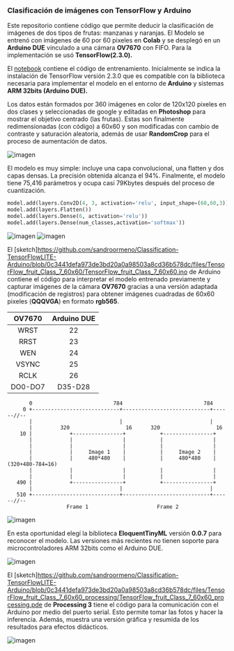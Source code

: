 ### Clasificación de imágenes con TensorFlow y Arduino

Este repositorio contiene código que permite deducir la clasificación de imágenes de dos tipos de frutas: manzanas y naranjas. El Modelo se entrenó con imágenes de 60 por 60 pixeles en __Colab__ y se desplegó en un __Arduino DUE__ vinculado a una cámara __OV7670__ con FIFO. Para la implementación se usó __TensorFlow(2.3.0).__

El [notebook](https://github.com/sandroormeno/Classification-TensorFlowLITE-Arduino/blob/0d3c36e608e721dc5f2de2a8becad5b883f04d60/files/fruit_load_files_and%20training%20new%20tf_color%20V5.ipynb) contiene el código de entrenamiento. Inicialmente se indica la instalación de TensorFlow versión 2.3.0 que es compatible con la biblioteca necesaria para implementar el modelo en el entorno de __Arduino__ y sistemas **ARM 32bits (Arduino DUE).**

Los datos están formados por 360 imágenes en color de 120x120 pixeles en dos clases y seleccionadas de google y editadas en __Photoshop__ para mostrar el objetivo centrado (las frutas). Estas son finalmente redimensionadas (con código) a 60x60 y son modificadas con cambio de contraste y saturación aleatoria, además de usar __RandomCrop__ para el proceso de aumentación de datos.

![imagen](files/image_1.jpg)

El modelo es muy simple: incluye una capa convolucional, una flatten y dos capas densas. La precisión obtenida alcanza el 94%. Finalmente, el modelo tiene 75,416 parámetros y ocupa casi 79Kbytes después del proceso de cuantización. 

```python
model.add(layers.Conv2D(4, 3, activation='relu', input_shape=(60,60,3)))
model.add(layers.Flatten())
model.add(layers.Dense(6, activation='relu'))
model.add(layers.Dense(num_classes,activation='softmax'))
```

<img src="files/image_3.png" title="" alt="imagen" data-align="center">

<img src="files/image_4.png" alt="imagen" data-align="center">

El [sketch]https://github.com/sandroormeno/Classification-TensorFlowLITE-Arduino/blob/0c3441defa973de3bd20a0a98503a8cd36b578dc/files/TensorFlow_fruit_Class_7_60x60/TensorFlow_fruit_Class_7_60x60.ino de Arduino contiene el código para interpretar el modelo entrenado previamente y capturar imágenes de la cámara __OV7670__ gracias a una versión adaptada (modificación de registros) para obtener imágenes cuadradas de 60x60 pixeles (__QQQVGA__) en formato __rgb565__. 

| __OV7670__ | __Arduino DUE__ |
|:----------:|:---------------:|
| WRST       | 22              |
| RRST       | 23              |
| WEN        | 24              |
| VSYNC      | 25              |
| RCLK       | 26              |
| DO0-DO7    | D35-D28         |

```arduino
       0                          784                          784
     0 +----------------------------+----------------------------+------//--
       |                            |                            |
       |         320                  16      320                  16
    10 |            +----------------+           +----------------+
       |            |                |           |                |
       |            |                |           |                |
       |            |     Image 1    |           |     Image 2    |
       |            |     480*480    |           |     480*480    |   (320+480-784=16)
       |            |                |           |                |
       |            |                |           |                |
   490 |            +----------------+           +----------------+
       |                            |                            |
   510 +----------------------------+----------------------------+------//--
                   Frame 1                      Frame 2
```

<img src="files/image_5.png" title="" alt="imagen" data-align="center"> 

En esta oportunidad elegí la biblioteca __EloquentTinyML__ versión __0.0.7__ para reconocer el modelo. Las versiones más recientes no tienen soporte para microcontroladores ARM 32bits como el Arduino DUE.

<img title="" src="files/image_6.png" alt="imagen" data-align="center">

El [sketch]https://github.com/sandroormeno/Classification-TensorFlowLITE-Arduino/blob/0c3441defa973de3bd20a0a98503a8cd36b578dc/files/TensorFlow_fruit_Class_7_60x60_processing/TensorFlow_fruit_Class_7_60x60_processing.pde de __Processing 3__ tiene el código para la comunicación con el Arduino por medio del puerto serial. Esto permite tomar las fotos y hacer la inferencia. Además, muestra una versión gráfica y resumida de los resultados para efectos didácticos.

<img src="files/image_7.png" title="" alt="imagen" data-align="center">
